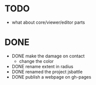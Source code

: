 # TODO

* what about core/viewer/editor parts

# DONE

* DONE make the damage on contact
  * change the color
* DONE rename extent in radius
* DONE renamed the project jsbattle
* DONE publish a webpage on gh-pages
